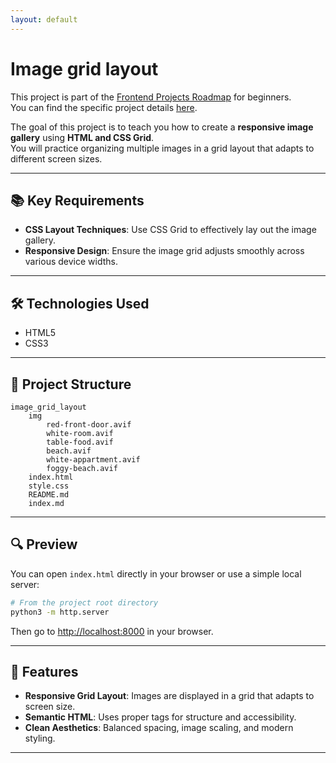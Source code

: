 ```yaml
---
layout: default
---
```

# Image grid layout

This project is part of the [Frontend Projects Roadmap](https://roadmap.sh/frontend/projects) for beginners.  
You can find the specific project details [here](https://roadmap.sh/projects/image-grid).

The goal of this project is to teach you how to create a **responsive image gallery** using **HTML and CSS Grid**.  
You will practice organizing multiple images in a grid layout that adapts to different screen sizes.

---

## 📚 Key Requirements

- **CSS Layout Techniques**: Use CSS Grid to effectively lay out the image gallery.
- **Responsive Design**: Ensure the image grid adjusts smoothly across various device widths.

---

## 🛠️ Technologies Used

- HTML5
- CSS3

---

## 📁 Project Structure
<!-- START PROJECT STRUCTURE -->
```
image_grid_layout
	img
		red-front-door.avif
		white-room.avif
		table-food.avif
		beach.avif
		white-appartment.avif
		foggy-beach.avif
	index.html
	style.css
	README.md
	index.md

```
<!-- END PROJECT STRUCTURE -->

---

## 🔍 Preview

You can open `index.html` directly in your browser or use a simple local server:

```bash
# From the project root directory
python3 -m http.server
```

Then go to [http://localhost:8000](http://localhost:8000) in your browser.

---

## 🚀 Features

- **Responsive Grid Layout**: Images are displayed in a grid that adapts to screen size.
- **Semantic HTML**: Uses proper tags for structure and accessibility.
- **Clean Aesthetics**: Balanced spacing, image scaling, and modern styling.

---
